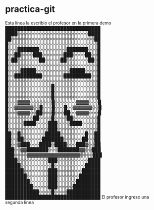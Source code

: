 # practica-git
Esta linea la escribio el profesor en la primera demo
███████████████████████████████
████╬╬╬╬╬╬╬╬╬╬╬╬╬╬╬╬╬╬╬╬╬╬╬████
██╬╬╬╬╬╬╬╬╬╬╬╬╬╬╬╬╬╬╬╬╬╬╬╬╬╬╬██
█╬╬╬╬╬╬╬╬╬╬╬╬╬╬╬╬╬╬╬╬╬╬╬╬╬╬╬╬╬█
█╬╬╬███████╬╬╬╬╬╬╬╬╬███████╬╬╬█
█╬╬██╬╬╬╬███╬╬╬╬╬╬╬███╬╬╬╬██╬╬█
█╬██╬╬╬╬╬╬╬██╬╬╬╬╬██╬╬╬╬╬╬╬██╬█
█╬╬╬╬╬╬╬╬╬╬╬╬╬╬╬╬╬╬╬╬╬╬╬╬╬╬╬╬╬█
█╬╬╬╬█████╬╬╬╬╬╬╬╬╬╬╬█████╬╬╬╬█
█╬╬█████████╬╬╬╬╬╬╬█████████╬╬█
█╬╬╬╬╬╬╬╬╬╬╬╬╬╬╬╬╬╬╬╬╬╬╬╬╬╬╬╬╬█
█╬╬╬╬╬╬╬╬╬╬╬╬╬╬█╬╬╬╬╬╬╬╬╬╬╬╬╬╬█
█╬╬╬╬╬╬╬╬╬╬╬╬╬╬█╬╬╬╬╬╬╬╬╬╬╬╬╬╬█
█╬╬╬╬╬╬╬╬╬╬╬╬╬╬█╬╬╬╬╬╬╬╬╬╬╬╬╬╬█
█╬╬╬▓▓▓▓╬╬╬╬╬╬╬█╬╬╬╬╬╬╬▓▓▓▓╬╬╬█
█╬╬▓▓▓▓▓▓╬╬█╬╬╬█╬╬╬█╬╬▓▓▓▓▓▓╬╬█
█╬╬╬▓▓▓▓╬╬██╬╬╬█╬╬╬██╬╬▓▓▓▓╬╬╬█
█╬╬╬╬╬╬╬╬██╬╬╬╬█╬╬╬╬██╬╬╬╬╬╬╬╬█
█╬╬╬╬╬████╬╬╬╬███╬╬╬╬████╬╬╬╬╬█
█╬╬╬╬╬╬╬╬╬╬╬╬╬███╬╬╬╬╬╬╬╬╬╬╬╬╬█
██╬╬█╬╬╬╬╬╬╬╬█████╬╬╬╬╬╬╬╬█╬╬██
██╬╬██╬╬╬╬╬╬███████╬╬╬╬╬╬██╬╬██
██╬╬▓███╬╬╬████╬████╬╬╬███▓╬╬██
███╬╬▓▓███████╬╬╬███████▓▓╬╬███
███╬╬╬╬▓▓▓▓▓▓▓▓▓▓▓▓▓▓▓▓▓╬╬╬╬███
████╬╬╬╬╬╬╬╬╬╬███╬╬╬╬╬╬╬╬╬╬████
█████╬╬╬╬╬╬╬╬╬╬█╬╬╬╬╬╬╬╬╬╬█████
██████╬╬╬╬╬╬╬╬███╬╬╬╬╬╬╬╬██████
███████╬╬╬╬╬╬╬███╬╬╬╬╬╬╬███████
████████╬╬╬╬╬╬███╬╬╬╬╬╬████████
█████████╬╬╬╬╬███╬╬╬╬╬█████████
███████████╬╬╬╬█╬╬╬╬███████████
███████████████████████████████
El profesor ingreso una segunda linea
